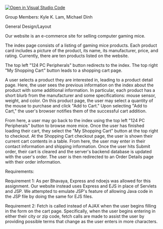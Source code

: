 [![Open in Visual Studio Code](https://classroom.github.com/assets/open-in-vscode-c66648af7eb3fe8bc4f294546bfd86ef473780cde1dea487d3c4ff354943c9ae.svg)](https://classroom.github.com/online_ide?assignment_repo_id=10382841&assignment_repo_type=AssignmentRepo)

Group Members: Kyle K. Lam, Michael Dinh

General Design/Layout

Our website is an e-commerce site for selling computer gaming mice.

The index page consists of a listing of gaming mice products. Each product card includes a picture of the product, its name, its manufacturer, price, and rating. Currently, there are ten products listed on the website.

The top left "124 PC Peripherals" button redirects to the index. The top right "My Shopping Cart" button leads to a shopping cart page.

A user selects a product they are interested in, leading to a product detail page. Here, the user sees the previous information on the index about the product with some additional information. In particular, each product has a short blurb from the manufacturer and some specifications: mouse sensor, weight, and color. On this product page, the user may select a quantity of the mouse to purchase and click "Add to Cart." Upon selecting "Add to Cart," the user's browser notifies them of the successful cart addition.

From here, a user may go back to the index using the top left "124 PC Peripherals" button to browse more mice. Once the user has finished loading their cart, they select the "My Shopping Cart" button at the top right to checkout. At the Shopping Cart checkout page, the user is shown their current cart contents in a table. From here, the user may enter in their contact information and shipping information. Once the user hits Submit order, their cart is cleared and the server's backend database is updated with the user's order. The user is then redirected to an Order Details page with their order information.

Requirements:

Requirement 1:
As per Bhavaya, Express and ndoejs was allowed for this assignment. Our website instead uses Express and EJS in place of Servlets and JSP. We attempted to emulate JSP's feature of allowing Java code in the JSP file by doing the same for EJS files. 

Requirement 2:
Fetch is called instead of AJAX when the user begins filling in the form on the cart page. Specifically, when the user begins entering in either their city or zip code, fetch calls are made to assist the user by providing possible terms that change as the user enters in more characters.


